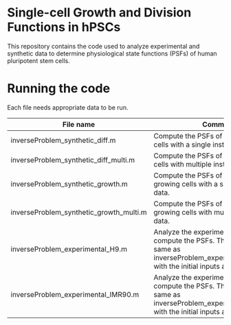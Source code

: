 Single-cell Growth and Division Functions in hPSCs
==================================================
This repository contains the code used to analyze experimental and synthetic data to determine physiological state functions (PSFs) of human pluripotent stem cells.

# Running the code
Each file needs appropriate data to be run.

| File name | Comment |
|-|-|
|inverseProblem_synthetic_diff.m| Compute the PSFs of differentiating cells with a single instance of data.|
|inverseProblem_synthetic_diff_multi.m| Compute the PSFs of differentiating cells with multiple instances of data.|
|inverseProblem_synthetic_growth.m| Compute the PSFs of exclusively growing cells with a single instance of data.|
|inverseProblem_synthetic_growth_multi.m| Compute the PSFs of exclusively growing cells with multiple instances of data.|
|inverseProblem_experimental_H9.m| Analyze the experimental H9 data and compute the PSFs. The code is the same as inverseProblem_experimental_IMR90.m, with the initial inputs adjusted. |
|inverseProblem_experimental_IMR90.m| Analyze the experimental H9 data and compute the PSFs. The code is the same as inverseProblem_experimental_H9.m, with the initial inputs adjusted. |


